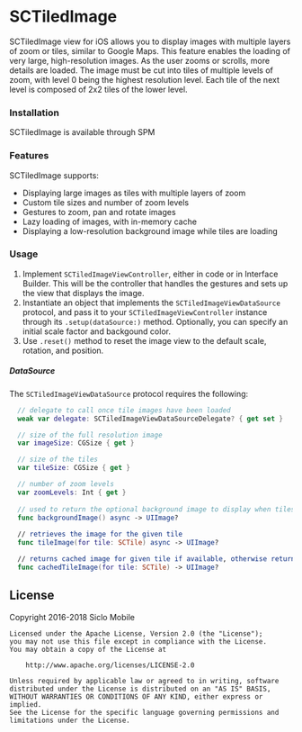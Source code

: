 # SCTiledImage
SCTiledImage view for iOS allows you to display images with multiple layers of zoom or tiles, similar to Google Maps. This feature enables the loading of very large, high-resolution images. As the user zooms or scrolls, more details are loaded. The image must be cut into tiles of multiple levels of zoom, with level 0 being the highest resolution level. Each tile of the next level is composed of 2x2 tiles of the lower level.

### Installation
SCTiledImage is available through SPM

### Features
SCTiledImage supports:
- Displaying large images as tiles with multiple layers of zoom
- Custom tile sizes and number of zoom levels
- Gestures to zoom, pan and rotate images
- Lazy loading of images, with in-memory cache
- Displaying a low-resolution background image while tiles are loading

### Usage
1. Implement `SCTiledImageViewController`, either in code or in Interface Builder. This will be the controller that handles the gestures and sets up the view that displays the image.
2. Instantiate an object that implements the `SCTiledImageViewDataSource` protocol, and pass it to your `SCTiledImageViewController` instance through its `.setup(dataSource:)` method. Optionally, you can specify an initial scale factor and backgound color.
3. Use `.reset()` method to reset the image view to the default scale, rotation, and position.

##### DataSource
The `SCTiledImageViewDataSource` protocol requires the following:
```swift
  // delegate to call once tile images have been loaded
  weak var delegate: SCTiledImageViewDataSourceDelegate? { get set }

  // size of the full resolution image
  var imageSize: CGSize { get }

  // size of the tiles
  var tileSize: CGSize { get }

  // number of zoom levels
  var zoomLevels: Int { get }
  
  // used to return the optional background image to display when tiles are loading
  func backgroundImage() async -> UIImage?
  
  // retrieves the image for the given tile
  func tileImage(for tile: SCTile) async -> UIImage?

  // returns cached image for given tile if available, otherwise returns nil
  func cachedTileImage(for tile: SCTile) -> UIImage?
```

## License
Copyright 2016-2018 Siclo Mobile
```
Licensed under the Apache License, Version 2.0 (the "License");
you may not use this file except in compliance with the License.
You may obtain a copy of the License at

    http://www.apache.org/licenses/LICENSE-2.0

Unless required by applicable law or agreed to in writing, software
distributed under the License is distributed on an "AS IS" BASIS,
WITHOUT WARRANTIES OR CONDITIONS OF ANY KIND, either express or implied.
See the License for the specific language governing permissions and
limitations under the License.
```
